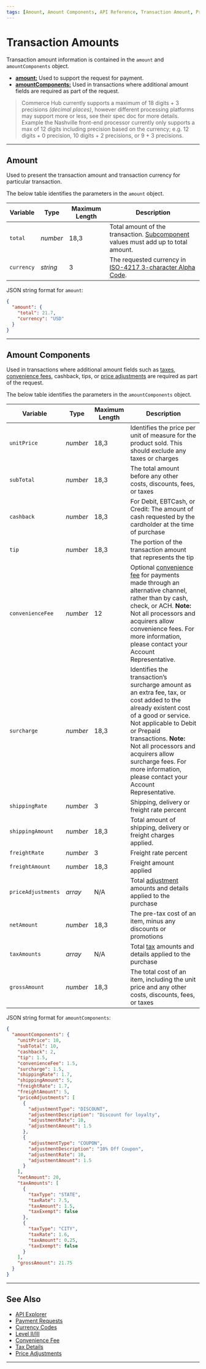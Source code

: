 ```yaml
---
tags: [Amount, Amount Components, API Reference, Transaction Amount, Price Adjustment, Tax]
--- 
```


# Transaction Amounts

Transaction amount information is contained in the `amount` and `amountComponents` object.

- [**amount:**](#amount) Used to support the request for payment.
- [**amountComponents:**](#amount-components) Used in transactions where additional amount fields are required as part of the request.

<!-- theme: info -->
> Commerce Hub currently supports a maximum of 18 digits + 3 precisions _(decimal places)_, however different processing platforms may support more or less, see their spec doc for more details. Example the Nashville front-end processor currently only supports a max of 12 digits including precision based on the currency; e.g. 12 digits + 0 precision, 10 digits + 2 precisions, or 9 + 3 precisions.

---

## Amount

Used to present the transaction amount and transaction currency for particular transaction.

<!--
type: tab
titles: amount, JSON Example
-->

The below table identifies the parameters in the `amount` object.

|Variable |Type| Maximum Length | Description|
|---------|----------|----------------|---------|
| `total` | _number_ | 18,3 | Total amount of the transaction. [Subcomponent](#amount-components) values must add up to total amount. |
| `currency` | _string_ | 3 | The requested currency in [ISO-4217 3-character Alpha Code](?path=docs/Resources/Master-Data/Currency-Code.md).|

<!--
type: tab
-->

JSON string format for `amount`:

```json
{
  "amount": {
    "total": 21.7,
    "currency": "USD"
  }
}
```

<!-- type: tab-end -->

---

## Amount Components

Used in transactions where additional amount fields such as [taxes](?path=docs/Resources/Master-Data/Tax-Types.md), [convenience fees](?path=docs/Resources/Guides/Convenience-Fees.md), cashback, tips, or [price adjustments](?path=docs/Resources/Master-Data/Price-Adjustments.md) are required as part of the request.

<!--
type: tab
titles: amountComponents, JSON Example
-->

The below table identifies the parameters in the `amountComponents` object.

| Variable | Type | Maximum Length | Description |
| --------- | --- | ------ | -------------- |
| `unitPrice` | _number_ | 18,3 | Identifies the price per unit of measure for the product sold. This should exclude any taxes or charges |
| `subTotal` | _number_ | 18,3 | The total amount before any other costs, discounts, fees, or taxes |
| `cashback` | _number_ | 18,3 | For Debit, EBTCash, or Credit: The amount of cash requested by the cardholder at the time of purchase |
| `tip` | _number_ | 18,3 | The portion of the transaction amount that represents the tip |
| `convenienceFee` | _number_ | 12 | Optional [convenience fee](?path=docs/Resources/Guides/Convenience-Fees.md) for payments made through an alternative channel, rather than by cash, check, or ACH. **Note:** Not all processors and acquirers allow convenience fees. For more information, please contact your Account Representative. |
| `surcharge` | _number_ | 18,3 | Identifies the transaction’s surcharge amount as an extra fee, tax, or cost added to the already existent cost of a good or service. Not applicable to Debit or Prepaid transactions. **Note:** Not all processors and acquirers allow surcharge fees. For more information, please contact your Account Representative. |
| `shippingRate` | _number_ | 3 | Shipping, delivery or freight rate percent |
| `shippingAmount` | _number_ | 18,3 | Total amount of shipping, delivery or freight charges applied. |
| `freightRate` | _number_ | 3 | Freight rate percent |
| `freightAmount` | _number_ | 18,3 | Freight amount applied |
| `priceAdjustments` | _array_ | N/A | Total [adjustment](?path=docs/Resources/Master-Data/Price-Adjustments.md) amounts and details applied to the purchase |
| `netAmount` | _number_ | 18,3 | The pre-tax cost of an item, minus any discounts or promotions |
| `taxAmounts` | _array_ | N/A | Total [tax](?path=docs/Resources/Master-Data/Tax-Types.md) amounts and details applied to the purchase |
| `grossAmount` | _number_ | 18,3 | The total cost of an item, including the unit price and any other costs, discounts, fees, or taxes |

<!--
type: tab
-->

JSON string format for `amountComponents`:

```json
{
  "amountComponents": {
    "unitPrice": 10,
    "subTotal": 10,
    "cashback": 2,
    "tip": 1.5,
    "convenienceFee": 1.5,
    "surcharge": 1.5,
    "shippingRate": 1.7,
    "shippingAmount": 5,
    "freightRate": 1.7,
    "freightAmount": 5,
    "priceAdjustments": [
      {
        "adjustmentType": "DISCOUNT",
        "adjustmentDescription": "Discount for loyalty",
        "adjustmentRate": 10,
        "adjustmentAmount": 1.5
      },
      {
        "adjustmentType": "COUPON",
        "adjustmentDescription": "10% Off Coupon",
        "adjustmentRate": 10,
        "adjustmentAmount": 1.5
      }
    ],
    "netAmount": 20,
    "taxAmounts": [
      {
        "taxType": "STATE",
        "taxRate": 7.5,
        "taxAmount": 1.5,
        "taxExempt": false
      },
      {
        "taxType": "CITY",
        "taxRate": 1.6,
        "taxAmount": 0.25,
        "taxExempt": false
      }
    ],
    "grossAmount": 21.75
  }
}
```

<!-- type: tab-end -->

---

## See Also

- [API Explorer](../api/?type=post&path=/payments/v1/charges)
- [Payment Requests](?path=docs/Resources/API-Documents/Payments/Payments.md)
- [Currency Codes](?path=docs/Resources/Master-Data/Currency-Code.md)
- [Level II/III](?path=docs/Resources/Guides/Level23/Level23.md)
- [Convenience Fee](?path=docs/Resources/Guides/Convenience-Fees.md)
- [Tax Details](?path=docs/Resources/Master-Data/Tax-Types.md)
- [Price Adjustments](?path=docs/Resources/Master-Data/Price-Adjustments.md)

---
